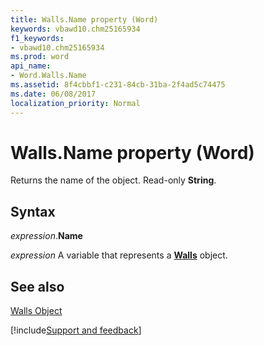```yaml
---
title: Walls.Name property (Word)
keywords: vbawd10.chm25165934
f1_keywords:
- vbawd10.chm25165934
ms.prod: word
api_name:
- Word.Walls.Name
ms.assetid: 8f4cbbf1-c231-84cb-31ba-2f4ad5c74475
ms.date: 06/08/2017
localization_priority: Normal
---
```



# Walls.Name property (Word)

Returns the name of the object. Read-only  **String**.


## Syntax

_expression_.**Name**

_expression_ A variable that represents a **[Walls](Word.Walls.md)** object.


## See also


[Walls Object](Word.Walls.md)

[!include[Support and feedback](~/includes/feedback-boilerplate.md)]